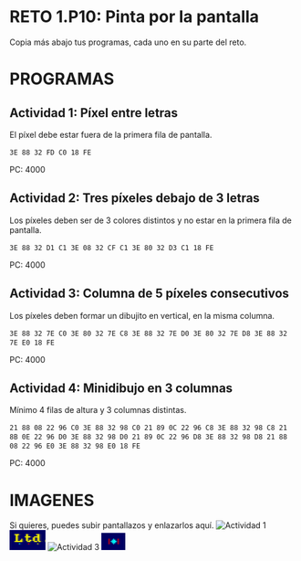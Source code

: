 # RETO 1.P10: Pinta por la pantalla
Copia más abajo tus programas, cada uno en su parte del reto.

# PROGRAMAS

## Actividad 1: Píxel entre letras
El píxel debe estar fuera de la primera fila de pantalla.
```
3E 88 32 FD C0 18 FE
```
PC: 4000

## Actividad 2: Tres píxeles debajo de 3 letras
Los píxeles deben ser de 3 colores distintos y no estar en la primera fila de pantalla.
```
3E 88 32 D1 C1 3E 08 32 CF C1 3E 80 32 D3 C1 18 FE
```
PC: 4000

## Actividad 3: Columna de 5 píxeles consecutivos
Los píxeles deben formar un dibujito en vertical, en la misma columna.
```
3E 88 32 7E C0 3E 80 32 7E C8 3E 88 32 7E D0 3E 80 32 7E D8 3E 88 32 7E E0 18 FE
```
PC: 4000

## Actividad 4: Minidibujo en 3 columnas
Mínimo 4 filas de altura y 3 columnas distintas.
```
21 88 08 22 96 C0 3E 88 32 98 C0 21 89 0C 22 96 C8 3E 88 32 98 C8 21 8B 0E 22 96 D0 3E 88 32 98 D0 21 89 0C 22 96 D8 3E 88 32 98 D8 21 88 08 22 96 E0 3E 88 32 98 E0 18 FE
```
PC: 4000

# IMAGENES
Si quieres, puedes subir pantallazos y enlazarlos aquí.
![Actividad 1](/tuimagen1.png)
![Actividad 2](puntos.png)
![Actividad 3](/tuimagen3.png)
![Actividad 4](minidibujo.png)
